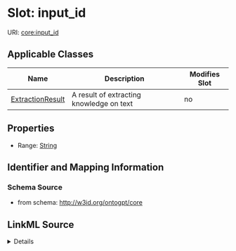 

# Slot: input_id

URI: [core:input_id](http://w3id.org/ontogpt/core/input_id)



<!-- no inheritance hierarchy -->





## Applicable Classes

| Name | Description | Modifies Slot |
| --- | --- | --- |
| [ExtractionResult](ExtractionResult.md) | A result of extracting knowledge on text |  no  |







## Properties

* Range: [String](String.md)





## Identifier and Mapping Information







### Schema Source


* from schema: http://w3id.org/ontogpt/core




## LinkML Source

<details>
```yaml
name: input_id
from_schema: http://w3id.org/ontogpt/core
rank: 1000
alias: input_id
owner: ExtractionResult
domain_of:
- ExtractionResult
range: string

```
</details>